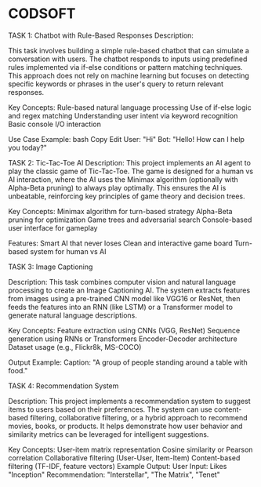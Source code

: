 # CODSOFT
TASK 1: Chatbot with Rule-Based Responses
Description:

This task involves building a simple rule-based chatbot that can simulate a conversation with users. The chatbot responds to inputs using predefined rules implemented via if-else conditions or pattern matching techniques. This approach does not rely on machine learning but focuses on detecting specific keywords or phrases in the user's query to return relevant responses.

Key Concepts:
Rule-based natural language processing
Use of if-else logic and regex matching
Understanding user intent via keyword recognition
Basic console I/O interaction

Use Case Example:
bash
Copy
Edit
User: "Hi"
Bot: "Hello! How can I help you today?"

TASK 2: Tic-Tac-Toe AI
Description:
This project implements an AI agent to play the classic game of Tic-Tac-Toe. The game is designed for a human vs AI interaction, where the AI uses the Minimax algorithm (optionally with Alpha-Beta pruning) to always play optimally. This ensures the AI is unbeatable, reinforcing key principles of game theory and decision trees.

Key Concepts:
Minimax algorithm for turn-based strategy
Alpha-Beta pruning for optimization
Game trees and adversarial search
Console-based user interface for gameplay

Features:
Smart AI that never loses
Clean and interactive game board
Turn-based system for human vs AI

TASK 3: Image Captioning

Description:
This task combines computer vision and natural language processing to create an Image Captioning AI. The system extracts features from images using a pre-trained CNN model like VGG16 or ResNet, then feeds the features into an RNN (like LSTM) or a Transformer model to generate natural language descriptions.

Key Concepts:
Feature extraction using CNNs (VGG, ResNet)
Sequence generation using RNNs or Transformers
Encoder-Decoder architecture
Dataset usage (e.g., Flickr8k, MS-COCO)

Output Example:
Caption: "A group of people standing around a table with food."

TASK 4: Recommendation System

Description:
This project implements a recommendation system to suggest items to users based on their preferences. The system can use content-based filtering, collaborative filtering, or a hybrid approach to recommend movies, books, or products. It helps demonstrate how user behavior and similarity metrics can be leveraged for intelligent suggestions.

Key Concepts:
User-item matrix representation
Cosine similarity or Pearson correlation
Collaborative filtering (User-User, Item-Item)
Content-based filtering (TF-IDF, feature vectors)
Example Output:
User Input: Likes "Inception"
Recommendation: "Interstellar", "The Matrix", "Tenet"
